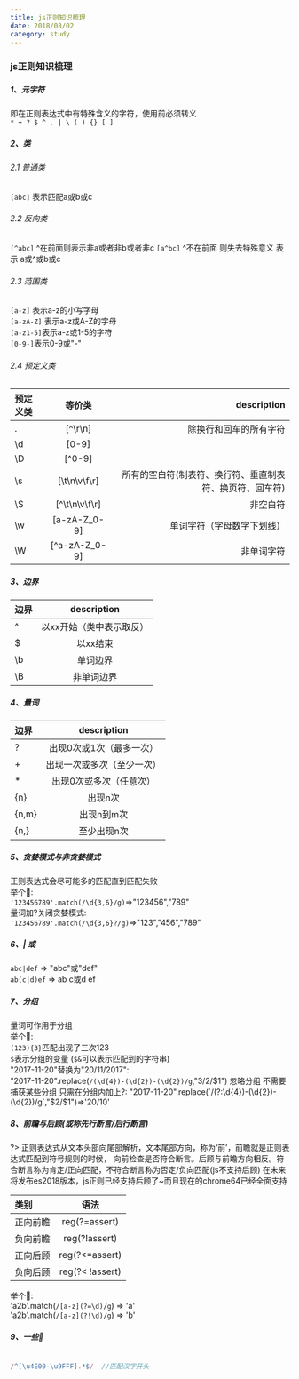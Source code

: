 ```yaml
---
title: js正则知识梳理
date: 2018/08/02
category: study
---
```


### js正则知识梳理

##### 1、元字符

即在正则表达式中有特殊含义的字符，使用前必须转义   
`* + ? $ ^ . | \ ( ) {} [ ]`

##### 2、类
###### 2.1 普通类
`[abc]` 表示匹配a或b或c 

###### 2.2 反向类
`[^abc]` ^在前面则表示非a或者非b或者非c 
`[a^bc]` ^不在前面 则失去特殊意义 表示 a或^或b或c 

###### 2.3 范围类
`[a-z]` 表示a-z的小写字母  
`[a-zA-Z]` 表示a-z或A-Z的字母  
`[a-z1-5]`表示a-z或1-5的字符  
`[0-9-]`表示0-9或"-"

###### 2.4 预定义类

| 预定义类  | 等价类  | description |
| :------------ |:---------------:| -----:|
| .      | [^\r\n]      | 除换行和回车的所有字符 |
| \d     | [0-9]        |    |
| \D     | [^0-9]       |     |
| \s     | [\t\n\v\f\r] |    所有的空白符(制表符、换行符、垂直制表符、换页符、回车符) |
| \S     | [^\t\n\v\f\r]|    非空白符 |
| \w     | [a-zA-Z_0-9] |    单词字符（字母数字下划线） |
| \W     | [^a-zA-Z_0-9]|    非单词字符 |

##### 3、边界

| 边界  | description  | 
| :------------ |:---------------:| 
| ^      | 以xx开始（类中表示取反）      | 
| $      | 以xx结束        |   
| \b     | 单词边界       |    
| \B     | 非单词边界 |   

##### 4、量词

| 边界  | description  | 
| :------------ |:---------------:| 
| ?      | 出现0次或1次（最多一次）      | 
| +      | 出现一次或多次（至少一次）        |   
| *      | 出现0次或多次（任意次）       |    
| {n}    | 出现n次 | 
| {n,m}  | 出现n到m次 | 
| {n,}   | 至少出现n次 | 

##### 5、贪婪模式与非贪婪模式

正则表达式会尽可能多的匹配直到匹配失败  
举个🌰:   
`'123456789'.match(/\d{3,6}/g)`=>"123456","789"   
量词加?关闭贪婪模式:     
`'123456789'.match(/\d{3,6}?/g)`=>"123","456","789"

##### 6、| 或

`abc|def` => "abc"或"def"   
`ab(c|d)ef` => ab c或d ef

##### 7、分组

量词可作用于分组   
举个🌰:  
`(123){3}`匹配出现了三次123   
`$`表示分组的变量 (`$&`可以表示匹配到的字符串)  
"2017-11-20"替换为"20/11/2017":   
"2017-11-20".replace(`/(\d{4})-(\d{2})-(\d{2})/g`,"$3/$2/$1")    
忽略分组 不需要捕获某些分组 只需在分组内加上?:  
"2017-11-20".replace(`/(?:\d{4})-(\d{2})-(\d{2})/g`,"$2/$1")=>'20/10' 

##### 8、前瞻与后顾(或称先行断言/后行断言)

?> 正则表达式从文本头部向尾部解析，文本尾部方向，称为‘前’，前瞻就是正则表达式匹配到符号规则的时候， 向前检查是否符合断言。后顾与前瞻方向相反。符合断言称为肯定/正向匹配，不符合断言称为否定/负向匹配(js不支持后顾) 在未来将发布es2018版本，js正则已经支持后顾了~而且现在的chrome64已经全面支持 

| 类别  | 语法  | 
| :------------ |:---------------:| 
| 正向前瞻       | reg(?=assert)      | 
| 负向前瞻       | reg(?!assert)        |   
| 正向后顾       | reg(?<=assert)      |    
| 负向后顾       | reg(?< !assert) | 
举个🌰:   
'a2b'.match(`/[a-z](?=\d)/g`) => 'a'   
'a2b'.match(`/[a-z](?!\d)/g`) => 'b'

##### 9、一些🌰

```javascript

/^[\u4E00-\u9FFF].*$/  //匹配汉字开头

```

   
